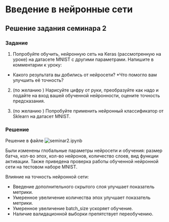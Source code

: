 # Введение в нейронные сети

## Решение задания семинара 2

### Задание

1. Попробуйте обучить, нейронную сеть на Keras (рассмотренную на уроке) на датасете MNIST с другими параметрами. Напишите в комментарии к уроку:
* Какого результата вы добились от нейросети?
*Что помогло вам улучшить её точность?

2. (по желанию ) Нарисуйте цифру от руки, преобразуйте как надо и подайте на вход вашей обученной нейронности, оцените точность предсказания.

3. (по желанию ) Попробуйте применить нейронный классификатор от Sklearn на датасет MNIST.

### Решение

Решение в файле ![seminar2.ipynb](./seminar2.ipynb)

Были изменены глобальные параметры нейросети и обучения: размер батча, кол-во эпох, кол-во нейронов, количество слоев, вид функции активации.
Также приведена проверка работы обученной нейронной сети на тестовом наборе MNIST. 

Влияние на точность нейронной сети:
* Введение дополнительного скрытого слоя улучшает показатель метрики.   
* Умеренное увеличение количества эпох улучшает показатель метрики.   
* Умеренное увеличение batch_size ускоряет обучение.      
* Наличие валидационной выборки препятствует переобучению.
